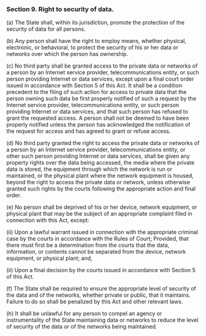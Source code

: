 ### Section 9. Right to security of data.

(a) The State shall, within its jurisdiction, promote the protection of the security of data for all persons.

(b) Any person shall have the right to employ means, whether physical, electronic, or behavioral, to protect the security
of his or her data or networks over which the person has ownership.

(c) No third party shall be granted access to the private data or networks of a person by an Internet service provider, telecommunications
entity, or such person providing Internet or data services, except upon a final court order issued in accordance with Section 5 of this Act.
It shall be a condition precedent to the filing of such action for access to private data that the person owning such data be first properly
notified of such a request by the Internet service provider, telecommunications entity, or such person providing Internet or data services,
and that such person has refused to grant the requested access. A person shall not be deemed to have been properly notified unless the person
has acknowledged the notification of the request for access and has agreed to grant or refuse access.

(d) No third party granted the right to access the private data or networks of a person by an Internet service provider, telecommunications
entity, or other such person providing Internet or data services, shall be given any property rights over the data being accessed, the media
where the private data is stored, the equipment through which the network is run or maintained, or the physical plant where the network
equipment is housed, beyond the right to access the private data or network, unless otherwise granted such rights by the courts following the
appropriate action and final order.

(e) No person shall be deprived of his or her device, network equipment, or physical plant that may be the subject of an appropriate complaint
filed in connection with this Act, except:

(ii) Upon a lawful warrant issued in connection with the appropriate criminal case by the courts in accordance with the Rules of Court; Provided,
that there must first be a determination from the courts that the data, information, or contents cannot be separated from the device, network
equipment, or physical plant; and,

(ii) Upon a final decision by the courts issued in accordance with Section 5 of this Act.

(f) The State shall be required to ensure the appropriate level of security of the data and of the networks, whether private or public, that it maintains.
Failure to do so shall be penalized by this Act and other relevant laws.

(h) It shall be unlawful for any person to compel an agency or instrumentality of the State maintaining data or networks to reduce the level of
security of the data or of the networks being maintained.
